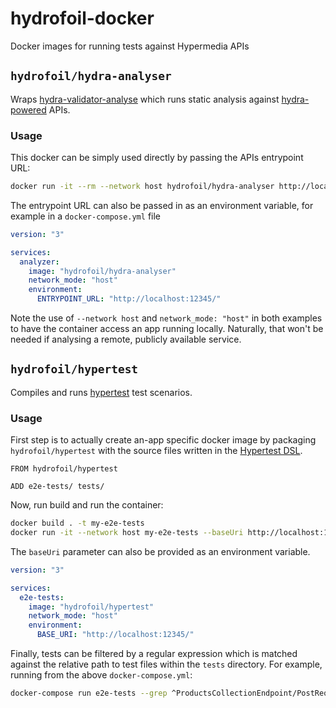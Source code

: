 # hydrofoil-docker

Docker images for running tests against Hypermedia APIs

## `hydrofoil/hydra-analyser`

Wraps [hydra-validator-analyse](https://www.npmjs.com/package/hydra-validator-analyse) which runs static analysis
against [hydra-powered](http://www.hydra-cg.com) APIs.

### Usage

This docker can be simply used directly by passing the APIs entrypoint URL:

```bash
docker run -it --rm --network host hydrofoil/hydra-analyser http://localhost:12345/
```

The entrypoint URL can also be passed in as an environment variable, for example in a `docker-compose.yml` file

```yml
version: "3"

services:
  analyzer:
    image: "hydrofoil/hydra-analyser"
    network_mode: "host"
    environment:
      ENTRYPOINT_URL: "http://localhost:12345/"
```

Note the use of `--network host` and `network_mode: "host"` in both examples to have the container access an app running
locally. Naturally, that won't be needed if analysing a remote, publicly available service.

## `hydrofoil/hypertest`

Compiles and runs [hypertest][hypertest] test scenarios.

### Usage

First step is to actually create an-app specific docker image by packaging `hydrofoil/hypertest` with the source files
written in the [Hypertest DSL][hypertest].

```docker
FROM hydrofoil/hypertest

ADD e2e-tests/ tests/
```

Now, run build and run the container:

```bash
docker build . -t my-e2e-tests
docker run -it --network host my-e2e-tests --baseUri http://localhost:1234/
```

The `baseUri` parameter can also be provided as an environment variable.

```yml
version: "3"

services:
  e2e-tests:
    image: "hydrofoil/hypertest"
    network_mode: "host"
    environment:
      BASE_URI: "http://localhost:12345/"
```

Finally, tests can be filtered by a regular expression which is matched against the relative path to test files within
the `tests` directory.
For example, running from the above `docker-compose.yml`:

```bash
docker-compose run e2e-tests --grep ^ProductsCollectionEndpoint/PostRequest_
```

[hypertest]: https://testing.hypermedia.app/dsl/
